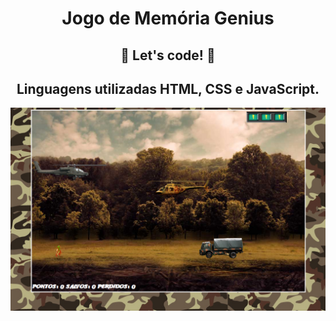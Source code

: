 <h1 align="center">Jogo de Memória Genius</h1>

<h2 align="center">🚀 Let's code! 🚀</h2>

<h2 align="center">Linguagens utilizadas HTML, CSS e JavaScript.</h2>

<p align="center">
<img src="/javascriptGameDeveloper/jogoResgate/desk.png" alt="Desk">
</p>
